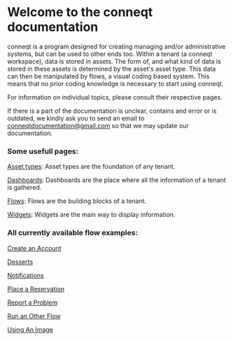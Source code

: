 # Welcome to the conneqt documentation

conneqt is a program designed for creating managing and/or administrative systems, but can be used to other ends too. Within a tenant (a conneqt workspace), data is stored in assets. The form of, and what kind of data is stored in these assets is determined by the asset's asset type. This data can then be manipulated by flows, a visual coding based system. This means that no prior coding knowledge is necessary to start using conneqt.

For information on individual topics, please consult their respective pages.

If there is a part of the documentation is unclear, contains and error or is outdated, we kindly ask you to send an email to conneqtdocumentation@gmail.com so that we may update our documentation.

### Some usefull pages:

[Asset types](Assettypes.md): Asset types are the foundation of any tenant.

[Dashboards](Dashboards.md): Dashboards are the place where all the information of a tenant is gathered.

[Flows](Flows.md): Flows are the building blocks of a tenant.

[Widgets](Widgets.md): Widgets are the main way to display information.

### All currently available flow examples:

[Create an Account](Nodes/Examples/CreateAccount.md)

[Desserts](Nodes/Examples/Desserts.md)

[Notifications](Nodes/Examples/Notifications.md)

[Place a Reservation](Nodes/Examples/PlaceReservation.md)

[Report a Problem](Nodes/Examples/ReportAProblem.md)

[Run an Other Flow](Nodes/Examples/RunOtherFlow.md)

[Using An Image](Nodes/Examples/UsingAnImage.md)
